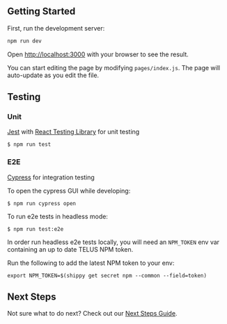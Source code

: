 ## Getting Started

First, run the development server:

```bash
npm run dev
```

Open [http://localhost:3000](http://localhost:3000) with your browser to see the result.

You can start editing the page by modifying `pages/index.js`. The page will auto-update as you edit the file.

## Testing

### Unit

[Jest](https://jestjs.io/docs) with [React Testing Library](https://testing-library.com/docs/react-testing-library/intro/) for unit testing

```
$ npm run test
```

### E2E

[Cypress](https://github.com/cypress-io/cypress) for integration testing

To open the cypress GUI while developing:

```
$ npm run cypress open
```

To run e2e tests in headless mode:

```
$ npm run test:e2e
```

In order run headless e2e tests locally, you will need an `NPM_TOKEN` env var containing an up to date TELUS NPM token.

Run the following to add the latest NPM token to your env:

```
export NPM_TOKEN=$(shippy get secret npm --common --field=token)
```

## Next Steps

Not sure what to do next? Check out our [Next Steps Guide](https://github.com/telus/platform-web/blob/main/docs/QUICKSTART.md#next-steps).
